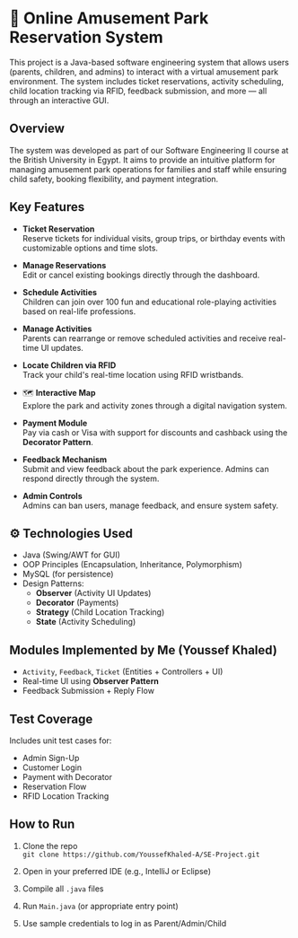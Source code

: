 # 🎡 Online Amusement Park Reservation System

This project is a Java-based software engineering system that allows users (parents, children, and admins) to interact with a virtual amusement park environment. The system includes ticket reservations, activity scheduling, child location tracking via RFID, feedback submission, and more — all through an interactive GUI.

##  Overview

The system was developed as part of our Software Engineering II course at the British University in Egypt. It aims to provide an intuitive platform for managing amusement park operations for families and staff while ensuring child safety, booking flexibility, and payment integration.

##  Key Features

-  **Ticket Reservation**  
  Reserve tickets for individual visits, group trips, or birthday events with customizable options and time slots.

-  **Manage Reservations**  
  Edit or cancel existing bookings directly through the dashboard.

-  **Schedule Activities**  
  Children can join over 100 fun and educational role-playing activities based on real-life professions.

-  **Manage Activities**  
  Parents can rearrange or remove scheduled activities and receive real-time UI updates.

-  **Locate Children via RFID**  
  Track your child's real-time location using RFID wristbands.

- 🗺 **Interactive Map**  
  Explore the park and activity zones through a digital navigation system.

-  **Payment Module**  
  Pay via cash or Visa with support for discounts and cashback using the **Decorator Pattern**.

-  **Feedback Mechanism**  
  Submit and view feedback about the park experience. Admins can respond directly through the system.

-  **Admin Controls**  
  Admins can ban users, manage feedback, and ensure system safety.

## ⚙️ Technologies Used

- Java (Swing/AWT for GUI)
- OOP Principles (Encapsulation, Inheritance, Polymorphism)
- MySQL (for persistence)
- Design Patterns:
  - **Observer** (Activity UI Updates)
  - **Decorator** (Payments)
  - **Strategy** (Child Location Tracking)
  - **State** (Activity Scheduling)


## Modules Implemented by Me (Youssef Khaled)

- `Activity`, `Feedback`, `Ticket` (Entities + Controllers + UI)
- Real-time UI using **Observer Pattern**
- Feedback Submission + Reply Flow

## Test Coverage

Includes unit test cases for:
- Admin Sign-Up
- Customer Login
- Payment with Decorator
- Reservation Flow
- RFID Location Tracking

## How to Run

1. Clone the repo  
   `git clone https://github.com/YoussefKhaled-A/SE-Project.git`

2. Open in your preferred IDE (e.g., IntelliJ or Eclipse)

3. Compile all `.java` files

4. Run `Main.java` (or appropriate entry point)  

5. Use sample credentials to log in as Parent/Admin/Child
